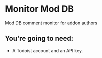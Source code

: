 # Monitor Mod DB
Mod DB comment monitor for addon authors

## You're going to need:
* A Todoist account and an API key.
